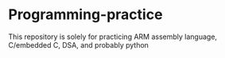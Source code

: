 # Programming-practice
This repository is solely for practicing ARM assembly language, C/embedded C, DSA, and probably python
